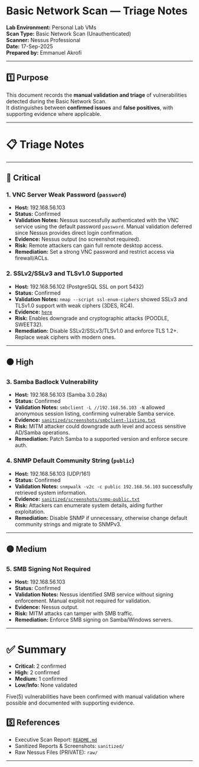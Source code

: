 # Basic Network Scan — Triage Notes

**Lab Environment:** Personal Lab VMs  
**Scan Type:** Basic Network Scan (Unauthenticated)  
**Scanner:** Nessus Professional  
**Date:** 17-Sep-2025  
**Prepared by:** Emmanuel Akrofi  

---

## 1️⃣ Purpose
This document records the **manual validation and triage** of vulnerabilities detected during the Basic Network Scan.  
It distinguishes between **confirmed issues** and **false positives**, with supporting evidence where applicable.  

---

# 📋 Triage Notes

---

## 🔴 Critical

### 1. VNC Server Weak Password (`password`)
- **Host:** 192.168.56.103  
- **Status:** Confirmed  
- **Validation Notes:** Nessus successfully authenticated with the VNC service using the default password `password`. Manual validation deferred since Nessus provides direct login confirmation.  
- **Evidence:** Nessus output (no screenshot required).  
- **Risk:** Remote attackers can gain full remote desktop access.  
- **Remediation:** Set a strong VNC password and restrict access via firewall/ACLs.

### 2. SSLv2/SSLv3 and TLSv1.0 Supported
- **Host:** 192.168.56.102 (PostgreSQL SSL on port 5432)  
- **Status:** Confirmed  
- **Validation Notes:** `nmap --script ssl-enum-ciphers` showed SSLv3 and TLSv1.0 support with weak ciphers (3DES, RC4).  
- **Evidence:** [`here`](../../../../assets/images/Vuln_Scan/ssl.png)  
- **Risk:** Enables downgrade and cryptographic attacks (POODLE, SWEET32).  
- **Remediation:** Disable SSLv2/SSLv3/TLSv1.0 and enforce TLS 1.2+. Replace weak ciphers with modern ones.

---

## 🟠 High

### 3. Samba Badlock Vulnerability
- **Host:** 192.168.56.103 (Samba 3.0.28a)  
- **Status:** Confirmed  
- **Validation Notes:** `smbclient -L //192.168.56.103 -N` allowed anonymous session listing, confirming vulnerable Samba service.  
- **Evidence:** [`sanitized/screenshots/smbclient-listing.txt`](sanitized/screenshots/smbclient-listing.txt)  
- **Risk:** MITM attacker could downgrade auth level and access sensitive AD/Samba operations.  
- **Remediation:** Patch Samba to a supported version and enforce secure auth.

### 4. SNMP Default Community String (`public`)
- **Host:** 192.168.56.103 (UDP/161)  
- **Status:** Confirmed  
- **Validation Notes:** `snmpwalk -v2c -c public 192.168.56.103` successfully retrieved system information.  
- **Evidence:** [`sanitized/screenshots/snmp-public.txt`](sanitized/screenshots/snmp-public.txt)  
- **Risk:** Attackers can enumerate system details, aiding further exploitation.  
- **Remediation:** Disable SNMP if unnecessary, otherwise change default community strings and migrate to SNMPv3.

---

## 🟡 Medium

### 5. SMB Signing Not Required
- **Host:** 192.168.56.103  
- **Status:** Confirmed  
- **Validation Notes:** Nessus identified SMB service without signing enforcement. Manual exploit not required for validation.  
- **Evidence:** Nessus output.  
- **Risk:** MITM attacks can tamper with SMB traffic.  
- **Remediation:** Enforce SMB signing on Samba/Windows servers.

---

# ✅ Summary

- **Critical:** 2 confirmed  
- **High:** 2 confirmed  
- **Medium:** 1 confirmed  
- **Low/Info:** None validated  

Five(5) vulnerabilities have been confirmed with manual validation where possible and documented with supporting evidence.


## 5️⃣ References
- Executive Scan Report: [`README.md`](./README.md)  
- Sanitized Reports & Screenshots: `sanitized/`  
- Raw Nessus Files (PRIVATE): `raw/`  

---

